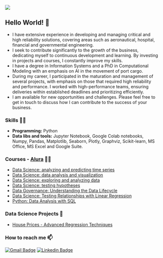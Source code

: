 ![](https://komarev.com/ghpvc/?username=elisioleon)

## Hello World! 👋

- I have extensive experience in developing and managing critical and high reliability solutions, covering areas such as aeronautical, hospital, financial and governmental engineering.
- I seek to contribute significantly to the growth of the business, dedicating myself to continuous development and learning. By investing in projects and courses, I constantly improve my skills.
- I have a degree in Information Systems and a PhD in Computational Modeling with an emphasis on AI in the movement of port cargo.
- During my career, I participated in the maturation and management of several projects, with emphasis on those that required high reliability and performance. I worked with high-performance teams, ensuring deliveries within established deadlines and prioritizing efficiently.
- I am available for new opportunities and challenges. Please feel free to get in touch to discuss how I can contribute to the success of your business.

### Skills :woman_technologist:

* **Programming:** Python 
* **Data libs and tools:** Jupyter Notebook, Google Colab notebooks, Numpy, Pandas, Matplotlib, Seaborn, Plotly, Graphviz, Scikit-learn, MS Office, MS Excel and Google Suite.
  
 ### Courses - [Alura](https://www.alura.com.br/) 👩‍🏫
- [Data Science: analyzing and predicting time series](https://cursos.alura.com.br/course/data-science-analisando-prevendo-series-temporais)
- [Data Science: data analysis and visualization](https://cursos.alura.com.br/course/data-science-primeiros-passos)
- [Data Science: exploring and analyzing data](https://cursos.alura.com.br/course/data-science-explorando-analisando-dados)
- [Data Science: testing hypotheses](https://cursos.alura.com.br/course/data-science-testando-hipoteses)
- [Data Governance: Understanding the Data Lifecycle](https://cursos.alura.com.br/course/governanca-dados-conhecendo-ciclo-vida-dados)
- [Data Science: Testing Relationships with Linear Regression](https://cursos.alura.com.br/course/data-science-testando-relacoes-regressao-linear)
- [Python: Data Analysis with SQL](https://cursos.alura.com.br/course/python-analise-dados-sql)


 ### Data Science Projects 🎲

- [House Prices - Advanced Regression Techniques](https://github.com/elisioleon/House_Prices_Advanced_Regression_Techniques_Kaggle)

### How to reach me 📫

[![Gmail Badge](https://img.shields.io/badge/-elisioleon@gmail.com-6633cc?style=flat-square&logo=Gmail&logoColor=white&link=mailto:elisioleon@gmail.com)](mailto:elisioleon@gmail.com)
[![Linkedin Badge](https://img.shields.io/badge/-elisiodeleon-6633cc?style=flat-square&logo=Linkedin&logoColor=white&link=https://www.linkedin.com/in/elisiodeleon/)](https://www.linkedin.com/in/elisiodeleon/) 

